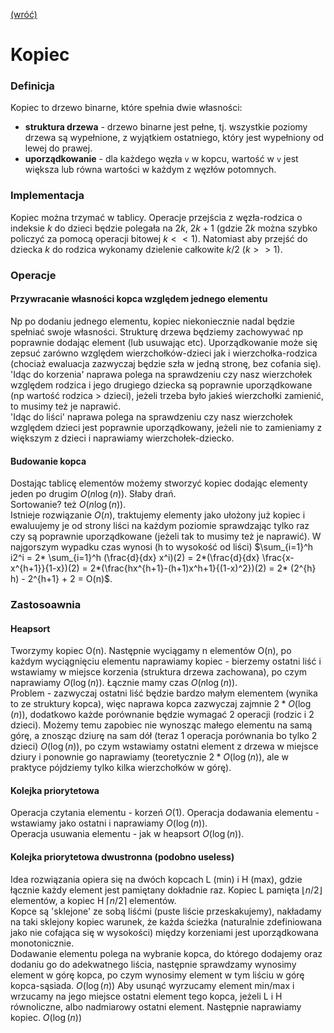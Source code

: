 [(wróć)](../)

# Kopiec
### Definicja
Kopiec to drzewo binarne, które spełnia dwie własności:
* **struktura drzewa** - drzewo binarne jest pełne, tj. wszystkie poziomy drzewa są wypełnione, z wyjątkiem ostatniego, który jest wypełniony od lewej do prawej.
* **uporządkowanie** - dla każdego węzła `v` w kopcu, wartość w `v` jest większa lub równa wartości w każdym z węzłów potomnych.

### Implementacja
Kopiec można trzymać w tablicy. Operacje przejścia z węzła-rodzica o indeksie _k_ do dzieci będzie polegała na $2k$, $2k+1$ (gdzie $2k$ można szybko policzyć za pomocą operacji bitowej $k<<1$). Natomiast aby przejść do dziecka _k_ do rodzica wykonamy dzielenie całkowite $k/2$ ($k>>1$).

### Operacje
#### Przywracanie własności kopca względem jednego elementu
Np po dodaniu jednego elementu, kopiec niekoniecznie nadal będzie spełniać swoje własności. Strukturę drzewa będziemy zachowywać np poprawnie dodając element (lub usuwając etc). Uporządkowanie może się zepsuć zarówno względem wierzchołków-dzieci jak i wierzchołka-rodzica (chociaż ewaluacja zazwyczaj będzie szła w jedną stronę, bez cofania się).  
'Idąc do korzenia' naprawa polega na sprawdzeniu czy nasz wierzchołek względem rodzica i jego drugiego dziecka są poprawnie uporządkowane (np wartość rodzica > dzieci), jeżeli trzeba było jakieś wierzchołki zamienić, to musimy też je naprawić.  
'Idąc do liści' naprawa polega na sprawdzeniu czy nasz wierzchołek względem dzieci jest poprawnie uporządkowany, jeżeli nie to zamieniamy z większym z dzieci i naprawiamy wierzchołek-dziecko.  

#### Budowanie kopca
Dostając tablicę elementów możemy stworzyć kopiec dodając elementy jeden po drugim $O(n\log(n))$. Słaby drań.  
Sortowanie? też $O(n\log(n))$.  
Istnieje rozwiązanie $O(n)$, traktujemy elementy jako ułożony już kopiec i ewaluujemy je od strony liści na każdym poziomie sprawdzając tylko raz czy są poprawnie uporządkowane (jeżeli tak to musimy też je naprawić). W najgorszym wypadku czas wynosi (h to wysokość od liści) $\sum_{i=1}^h i2^i = 2* \sum_{i=1}^h (\frac{d}{dx} x^i)(2) = 2*(\frac{d}{dx} \frac{x-x^{h+1}}{1-x})(2) = 2*(\frac{hx^{h+1}-(h+1)x^h+1}{(1-x)^2})(2) = 2* (2^{h} h) - 2^{h+1} + 2 = O(n)$.

### Zastosoawnia
#### Heapsort
Tworzymy kopiec O(n). Następnie wyciągamy n elementów O(n), po każdym wyciągnięciu elementu naprawiamy kopiec - bierzemy ostatni liść i wstawiamy w miejsce korzenia (struktura drzewa zachowana), po czym naprawiamy $O(\log(n))$. Łącznie mamy czas $O(n\log(n))$.  
Problem - zazwyczaj ostatni liść będzie bardzo małym elementem (wynika to ze struktury kopca), więc naprawa kopca zazwyczaj zajmnie $2*O(\log(n))$, dodatkowo każde porównanie będzie wymagać 2 operacji (rodzic i 2 dzieci). Możemy temu zapobiec nie wynosząc małego elementu na samą górę, a znosząc dziurę na sam dół (teraz 1 operacja porównania bo tylko 2 dzieci) $O(\log(n))$, po czym wstawiamy ostatni element z drzewa w miejsce dziury i ponownie go naprawiamy (teoretycznie $2*O(\log(n))$, ale w praktyce pójdziemy tylko kilka wierzchołków w górę).

#### Kolejka priorytetowa
Operacja czytania elementu - korzeń $O(1)$.
Operacja dodawania elementu - wstawiamy jako ostatni i naprawiamy $O(\log(n))$.  
Operacja usuwania elementu - jak w heapsort  $O(\log(n))$.

#### Kolejka priorytetowa dwustronna (podobno useless)
Idea rozwiązania opiera się na dwóch kopcach L (min) i H (max), gdzie łącznie każdy element jest pamiętany dokładnie raz. Kopiec L pamięta $\lfloor{n/2}\rfloor$ elementów, a kopiec H $\lceil{n/2}\rceil$ elementów.  
Kopce są 'sklejone' ze sobą liśćmi (puste liście przeskakujemy), nakładamy na taki sklejony kopiec warunek, że każda ścieżka (naturalnie zdefiniowana jako nie cofająca się w wysokości) między korzeniami jest uporządkowana monotonicznie.  
Dodawanie elementu polega na wybranie kopca, do którego dodajemy oraz dodaniu go do adekwatnego liścia, następnie sprawdzamy wynosimy element w górę kopca, po czym wynosimy element w tym liściu w górę kopca-sąsiada. $O(\log(n))$ 
Aby usunąć wyrzucamy element min/max i wrzucamy na jego miejsce ostatni element tego kopca, jeżeli L i H równoliczne, albo nadmiarowy ostatni element. Następnie naprawiamy kopiec. $O(\log(n))$




